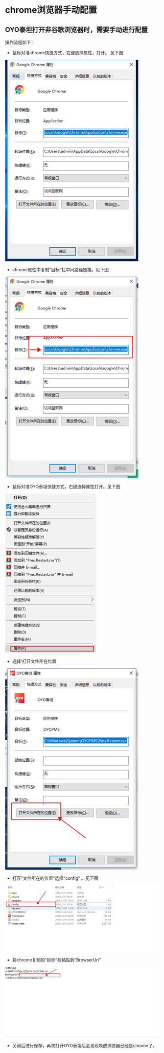 # chrome浏览器手动配置

## **OYO泰坦打开非谷歌浏览器时，需要手动进行配置**

操作流程如下：

* 鼠标对准chrome快捷方式，右键选择属性，打开。 见下图

![&#x6253;&#x5F00;chrome&#x5C5E;&#x6027;](../../../../../.gitbook/assets/image%20%28321%29.png)

* chrome属性中复制“目标”栏中间路径链接。见下图

![&#x590D;&#x5236;&#x8DEF;&#x5F84;&#x4F4D;&#x7F6E;](../../../../../.gitbook/assets/image%20%28574%29.png)

* 鼠标对准OYO泰坦快捷方式，右键选择属性打开。见下图

![   &#x6253;&#x5F00;OYO&#x6CF0;&#x5766;&#x5C5E;&#x6027;](../../../../../.gitbook/assets/image%20%281022%29.png)

* 选择‘打开文件所在位置

![&#x9009;&#x62E9;&#x2018;&#x6253;&#x5F00;&#x6587;&#x4EF6;&#x6240;&#x5728;&#x4F4D;&#x7F6E;&#x2019;](../../../../../.gitbook/assets/image%20%281043%29.png)

* 打开"文件所在的位置“选择”config” 。见下图

![](../../../../../.gitbook/assets/image%20%28824%29.png)

* 将chrome复制的“目标”栏粘贴到“BrowserUrl”

![](../../../../../.gitbook/assets/image%20%28503%29.png)

* 关闭后进行保存，再次打开OYO泰坦后会发现唤醒浏览器已经是chrome了。

